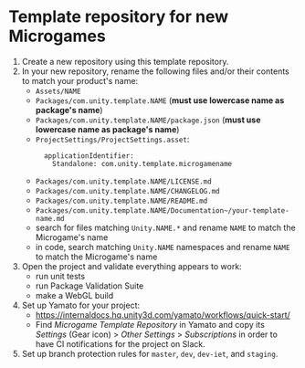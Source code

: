 # Template repository for new Microgames

1. Create a new repository using this template repository.
1. In your new repository, rename the following files and/or their contents to match your product's name:
    - `Assets/NAME`
    - `Packages/com.unity.template.NAME` (**must use lowercase name as package's name**)
    - `Packages/com.unity.template.NAME/package.json` (**must use lowercase name as package's name**)
    - `ProjectSettings/ProjectSettings.asset`:
        ```
          applicationIdentifier:
            Standalone: com.unity.template.microgamename
        ```
    - `Packages/com.unity.template.NAME/LICENSE.md`
    - `Packages/com.unity.template.NAME/CHANGELOG.md`
    - `Packages/com.unity.template.NAME/README.md`
    - `Packages/com.unity.template.NAME/Documentation~/your-template-name.md`
    - search for files matching `Unity.NAME.*` and rename `NAME` to match the Microgame's name
    - in code, search matching `Unity.NAME` namespaces and rename `NAME` to match the Microgame's name
1. Open the project and validate everything appears to work:
    - run unit tests
    - run Package Validation Suite
    - make a WebGL build
1. Set up Yamato for your project:
    - https://internaldocs.hq.unity3d.com/yamato/workflows/quick-start/
    - Find _Microgame Template Repository_ in Yamato and copy its _Settings_ (Gear icon) > _Other Settings_ >
    _Subscriptions_ in order to have CI notifications for the project on Slack.
1. Set up branch protection rules for `master`, `dev`, `dev-iet`, and `staging`.
